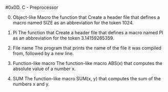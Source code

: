 #0x0D. C - Preprocessor

0. Object-like Macro
	the function that Create a header file that defines a macro named SIZE as an abbreviation for the token 1024.
1. Pi
	The function that Create a header file that defines a macro named PI as an abbreviation for the token 3.14159265359.

2. File name
	The program that prints the name of the file it was compiled from, followed by a new line.
3. Function-like macro
	The function-like macro ABS(x) that computes the absolute value of a number x.
4. SUM
	 The function-like macro SUM(x, y) that computes the sum of the numbers x and y.
